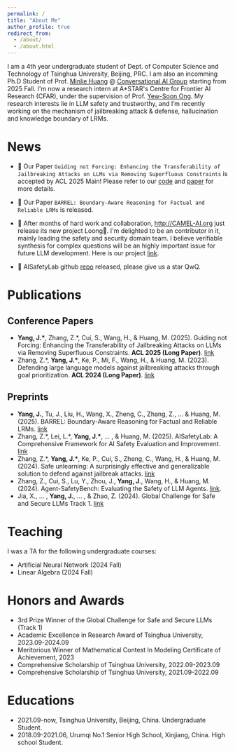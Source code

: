 ```yaml
---
permalink: /
title: "About Me"
author_profile: true
redirect_from: 
  - /about/
  - /about.html
---
```



I am a 4th year undergraduate student of Dept. of Computer Science and Technology of Tsinghua University, Beijing, PRC. I am also an incomming Ph.D Student of Prof. [Minlie Huang](https://coai.cs.tsinghua.edu.cn/hml) @ [Conversational AI Group](https://coai.cs.tsinghua.edu.cn/) starting from 2025 Fall. I'm now a research intern at A*STAR's Centre for Frontier AI Research (CFAR), under the supervision of Prof. [Yew-Soon Ong](https://scholar.google.com/citations?user=h9oWOsEAAAAJ&hl=en). My research interests lie in LLM safety and trustworthy, and I’m recently working on the mechanism of jailbreaking attack & defense, hallucination and knowledge boundary of LRMs.

News
======

- 🎉 Our Paper `Guiding not Forcing: Enhancing the Transferability of Jailbreaking Attacks on LLMs via Removing Superfluous Constraints` is accepted by ACL 2025 Main! Please refer to our [code](https://github.com/thu-coai/TransferAttack) and [paper](https://arxiv.org/abs/2503.01865) for more details.

- 🎉 Our Paper `BARREL: Boundary-Aware Reasoning for Factual and Reliable LRMs` is released.

- 🎉 After months of hard work and collaboration, http://CAMEL-AI.org just release its new project Loong🐉. I'm delighted to be an contributor in it, mainly leading the safety and security domain team. I believe verifiable synthesis for complex questions will be an highly important issue for future LLM development. Here is our project [link](https://github.com/camel-ai/loong).

- 🎉 AISafetyLab github [repo](https://github.com/thu-coai/AISafetyLab) released, please give us a star QwQ.

Publications
======

Conference Papers
------
- **Yang, J.\***, Zhang, Z.\*, Cui, S., Wang, H., & Huang, M. (2025). Guiding not Forcing: Enhancing the Transferability of Jailbreaking Attacks on LLMs via Removing Superfluous Constraints. **ACL 2025 (Long Paper)**. [link](https://arxiv.org/abs/2503.01865)
- Zhang, Z.\*, **Yang, J.\***, Ke, P., Mi, F., Wang, H., & Huang, M. (2023). Defending large language models against jailbreaking attacks through goal prioritization. **ACL 2024 (Long Paper)**. [link](https://arxiv.org/abs/2311.09096)

Preprints
------
- **Yang, J.**, Tu, J., Liu, H., Wang, X., Zheng, C., Zhang, Z., ... & Huang, M. (2025). BARREL: Boundary-Aware Reasoning for Factual and Reliable LRMs. [link](https://arxiv.org/abs/2505.13529)
- Zhang, Z.\*, Lei, L.\*, **Yang, J.\***, ... , & Huang, M. (2025). AISafetyLab: A Comprehensive Framework for AI Safety Evaluation and Improvement. [link](https://arxiv.org/abs/2502.16776)
- Zhang, Z.\*, **Yang, J.\***, Ke, P., Cui, S., Zheng, C., Wang, H., & Huang, M. (2024). Safe unlearning: A surprisingly effective and generalizable solution to defend against jailbreak attacks. [link](https://arxiv.org/abs/2407.02855)
- Zhang, Z., Cui, S., Lu, Y., Zhou, J., **Yang, J**., Wang, H., & Huang, M. (2024). Agent-SafetyBench: Evaluating the Safety of LLM Agents. [link](https://arxiv.org/abs/2412.14470).
- Jia, X., ... , **Yang, J.**, ... , & Zhao, Z. (2024). Global Challenge for Safe and Secure LLMs Track 1. [link](https://arxiv.org/pdf/2411.14502)

Teaching
======
I was a TA for the following undergraduate courses:
- Artificial Neural Network (2024 Fall)
- Linear Algebra (2024 Fall)

Honors and Awards
======
- 3rd Prize Winner of the Global Challenge for Safe and Secure LLMs (Track 1)
- Academic Excellence in Research Award of Tsinghua University, 2023.09-2024.09
- Meritorious Winner of Mathematical Contest In Modeling Certificate of Achievement, 2023
- Comprehensive Scholarship of Tsinghua University, 2022.09-2023.09
- Comprehensive Scholarship of Tsinghua University, 2021.09-2022.09

Educations
======
- 2021.09-now, Tsinghua University, Beijing, China. Undergraduate Student.
- 2018.09-2021.06, Urumqi No.1 Senior High School, Xinjiang, China. High school Student.
